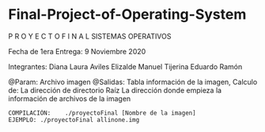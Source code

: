 # Final-Project-of-Operating-System
P R O Y E C T O    F I N A L
SISTEMAS OPERATIVOS

Fecha de 1era Entrega: 9 Noviembre 2020

Integrantes:
Diana Laura Aviles Elizalde
Manuel Tijerina
Eduardo Ramón 

@Param: Archivo imagen
@Salidas: Tabla información de la imagen, Calculo de:
    La dirección de directorio Raíz
    La dirección donde empieza la información de archivos de la imagen

    COMPILACIÓN:    ./proyectoFinal [Nombre de la imagen]
    EJEMPLO: ./proyectoFinal allinone.img